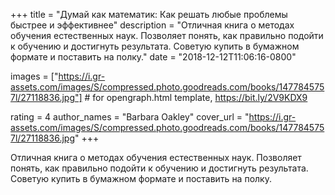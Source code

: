 
+++
title = "Думай как математик: Как решать любые проблемы быстрее и эффективнее"
description = "Отличная книга о методах обучения естественных наук. Позволяет понять, как правильно подойти к обучению и достигнуть результата. Советую купить в бумажном формате и поставить на полку."
date = "2018-12-12T11:06:16-0800"

images = ["https://i.gr-assets.com/images/S/compressed.photo.goodreads.com/books/1477845757l/27118836.jpg"]  # for opengraph.html template, https://bit.ly/2V9KDX9

rating = 4
author_names = "Barbara Oakley"
cover_url = "https://i.gr-assets.com/images/S/compressed.photo.goodreads.com/books/1477845757l/27118836.jpg"
+++

Отличная книга о методах обучения естественных наук. Позволяет понять, как правильно подойти к обучению и достигнуть результата. Советую купить в бумажном формате и поставить на полку.
